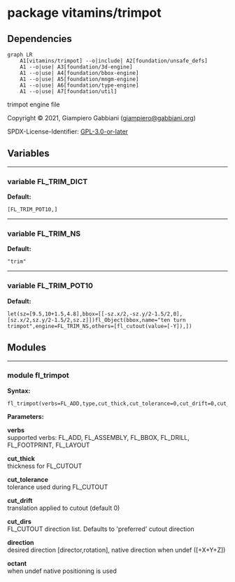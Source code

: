 # package vitamins/trimpot

## Dependencies

```mermaid
graph LR
    A1[vitamins/trimpot] --o|include| A2[foundation/unsafe_defs]
    A1 --o|use| A3[foundation/3d-engine]
    A1 --o|use| A4[foundation/bbox-engine]
    A1 --o|use| A5[foundation/mngm-engine]
    A1 --o|use| A6[foundation/type-engine]
    A1 --o|use| A7[foundation/util]
```

trimpot engine file

Copyright © 2021, Giampiero Gabbiani (giampiero@gabbiani.org)

SPDX-License-Identifier: [GPL-3.0-or-later](https://spdx.org/licenses/GPL-3.0-or-later.html)


## Variables

---

### variable FL_TRIM_DICT

__Default:__

    [FL_TRIM_POT10,]

---

### variable FL_TRIM_NS

__Default:__

    "trim"

---

### variable FL_TRIM_POT10

__Default:__

    let(sz=[9.5,10+1.5,4.8],bbox=[[-sz.x/2,-sz.y/2-1.5/2,0],[sz.x/2,sz.y/2-1.5/2,sz.z]])fl_Object(bbox,name="ten turn trimpot",engine=FL_TRIM_NS,others=[fl_cutout(value=[-Y]),])

## Modules

---

### module fl_trimpot

__Syntax:__

    fl_trimpot(verbs=FL_ADD,type,cut_thick,cut_tolerance=0,cut_drift=0,cut_dirs,direction,octant)

__Parameters:__

__verbs__  
supported verbs: FL_ADD, FL_ASSEMBLY, FL_BBOX, FL_DRILL, FL_FOOTPRINT, FL_LAYOUT

__cut_thick__  
thickness for FL_CUTOUT

__cut_tolerance__  
tolerance used during FL_CUTOUT

__cut_drift__  
translation applied to cutout (default 0)

__cut_dirs__  
FL_CUTOUT direction list. Defaults to 'preferred' cutout direction

__direction__  
desired direction [director,rotation], native direction when undef ([+X+Y+Z])

__octant__  
when undef native positioning is used


